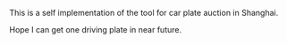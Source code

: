 This is a self implementation of the tool for car plate auction in Shanghai.

Hope I can get one driving plate in near future.
